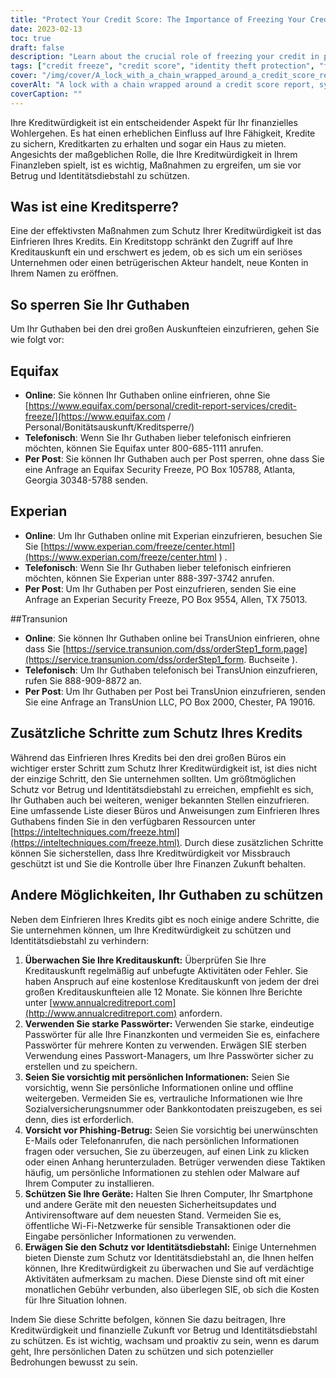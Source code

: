 ```yaml
---
title: "Protect Your Credit Score: The Importance of Freezing Your Credit"
date: 2023-02-13
toc: true
draft: false
description: "Learn about the crucial role of freezing your credit in protecting your financial future and find out how to take control of your credit score."
tags: ["credit freeze", "credit score", "identity theft protection", "financial security", "credit bureaus", "Equifax", "Experian", "TransUnion", "fraud prevention"]
cover: "/img/cover/A_lock_with_a_chain_wrapped_around_a_credit_score_report.png"
coverAlt: "A lock with a chain wrapped around a credit score report, symbolizing the protection and security that freezing your credit provides against identity theft and fraud"
coverCaption: ""
---
```


 Ihre Kreditwürdigkeit ist ein entscheidender Aspekt für Ihr finanzielles Wohlergehen. Es hat einen erheblichen Einfluss auf Ihre Fähigkeit, Kredite zu sichern, Kreditkarten zu erhalten und sogar ein Haus zu mieten. Angesichts der maßgeblichen Rolle, die Ihre Kreditwürdigkeit in Ihrem Finanzleben spielt, ist es wichtig, Maßnahmen zu ergreifen, um sie vor Betrug und Identitätsdiebstahl zu schützen.  ## Was ist eine Kreditsperre?  Eine der effektivsten Maßnahmen zum Schutz Ihrer Kreditwürdigkeit ist das Einfrieren Ihres Kredits. Ein Kreditstopp schränkt den Zugriff auf Ihre Kreditauskunft ein und erschwert es jedem, ob es sich um ein seriöses Unternehmen oder einen betrügerischen Akteur handelt, neue Konten in Ihrem Namen zu eröffnen.  ## So sperren Sie Ihr Guthaben  Um Ihr Guthaben bei den drei großen Auskunfteien einzufrieren, gehen Sie wie folgt vor:  ## Equifax  - **Online**: Sie können Ihr Guthaben online einfrieren, ohne Sie [https://www.equifax.com/personal/credit-report-services/credit-freeze/](https://www.equifax.com / Personal/Bonitätsauskunft/Kreditsperre/) - **Telefonisch**: Wenn Sie Ihr Guthaben lieber telefonisch einfrieren möchten, können Sie Equifax unter 800-685-1111 anrufen. - **Per Post**: Sie können Ihr Guthaben auch per Post sperren, ohne dass Sie eine Anfrage an Equifax Security Freeze, PO Box 105788, Atlanta, Georgia 30348-5788 senden.  ## Experian  - **Online**: Um Ihr Guthaben online mit Experian einzufrieren, besuchen Sie Sie [https://www.experian.com/freeze/center.html](https://www.experian.com/freeze/center.html ) . - **Telefonisch**: Wenn Sie Ihr Guthaben lieber telefonisch einfrieren möchten, können Sie Experian unter 888-397-3742 anrufen. - **Per Post**: Um Ihr Guthaben per Post einzufrieren, senden Sie eine Anfrage an Experian Security Freeze, PO Box 9554, Allen, TX 75013.  ##Transunion  - **Online**: Sie können Ihr Guthaben online bei TransUnion einfrieren, ohne dass Sie [https://service.transunion.com/dss/orderStep1_form.page](https://service.transunion.com/dss/orderStep1_form. Buchseite ). - **Telefonisch**: Um Ihr Guthaben telefonisch bei TransUnion einzufrieren, rufen Sie 888-909-8872 an. - **Per Post**: Um Ihr Guthaben per Post bei TransUnion einzufrieren, senden Sie eine Anfrage an TransUnion LLC, PO Box 2000, Chester, PA 19016.  ## Zusätzliche Schritte zum Schutz Ihres Kredits  Während das Einfrieren Ihres Kredits bei den drei großen Büros ein wichtiger erster Schritt zum Schutz Ihrer Kreditwürdigkeit ist, ist dies nicht der einzige Schritt, den Sie unternehmen sollten. Um größtmöglichen Schutz vor Betrug und Identitätsdiebstahl zu erreichen, empfiehlt es sich, Ihr Guthaben auch bei weiteren, weniger bekannten Stellen einzufrieren. Eine umfassende Liste dieser Büros und Anweisungen zum Einfrieren Ihres Guthabens finden Sie in den verfügbaren Ressourcen unter [https://inteltechniques.com/freeze.html](https://inteltechniques.com/freeze.html). Durch diese zusätzlichen Schritte können Sie sicherstellen, dass Ihre Kreditwürdigkeit vor Missbrauch geschützt ist und Sie die Kontrolle über Ihre Finanzen Zukunft behalten.  ## Andere Möglichkeiten, Ihr Guthaben zu schützen  Neben dem Einfrieren Ihres Kredits gibt es noch einige andere Schritte, die Sie unternehmen können, um Ihre Kreditwürdigkeit zu schützen und Identitätsdiebstahl zu verhindern:  1. **Überwachen Sie Ihre Kreditauskunft:** Überprüfen Sie Ihre Kreditauskunft regelmäßig auf unbefugte Aktivitäten oder Fehler. Sie haben Anspruch auf eine kostenlose Kreditauskunft von jedem der drei großen Kreditauskunfteien alle 12 Monate. Sie können Ihre Berichte unter [www.annualcreditreport.com](http://www.annualcreditreport.com) anfordern. 2. **Verwenden Sie starke Passwörter:** Verwenden Sie starke, eindeutige Passwörter für alle Ihre Finanzkonten und vermeiden Sie es, einfachere Passwörter für mehrere Konten zu verwenden. Erwägen SIE sterben Verwendung eines Passwort-Managers, um Ihre Passwörter sicher zu erstellen und zu speichern. 3. **Seien Sie vorsichtig mit persönlichen Informationen:** Seien Sie vorsichtig, wenn Sie persönliche Informationen online und offline weitergeben. Vermeiden Sie es, vertrauliche Informationen wie Ihre Sozialversicherungsnummer oder Bankkontodaten preiszugeben, es sei denn, dies ist erforderlich. 4. **Vorsicht vor Phishing-Betrug:** Seien Sie vorsichtig bei unerwünschten E-Mails oder Telefonanrufen, die nach persönlichen Informationen fragen oder versuchen, Sie zu überzeugen, auf einen Link zu klicken oder einen Anhang herunterzuladen. Betrüger verwenden diese Taktiken häufig, um persönliche Informationen zu stehlen oder Malware auf Ihrem Computer zu installieren. 5. **Schützen Sie Ihre Geräte:** Halten Sie Ihren Computer, Ihr Smartphone und andere Geräte mit den neuesten Sicherheitsupdates und Antivirensoftware auf dem neuesten Stand. Vermeiden Sie es, öffentliche Wi-Fi-Netzwerke für sensible Transaktionen oder die Eingabe persönlicher Informationen zu verwenden. 6. **Erwägen Sie den Schutz vor Identitätsdiebstahl:** Einige Unternehmen bieten Dienste zum Schutz vor Identitätsdiebstahl an, die Ihnen helfen können, Ihre Kreditwürdigkeit zu überwachen und Sie auf verdächtige Aktivitäten aufmerksam zu machen. Diese Dienste sind oft mit einer monatlichen Gebühr verbunden, also überlegen SIE, ob sich die Kosten für Ihre Situation lohnen.  Indem Sie diese Schritte befolgen, können Sie dazu beitragen, Ihre Kreditwürdigkeit und finanzielle Zukunft vor Betrug und Identitätsdiebstahl zu schützen. Es ist wichtig, wachsam und proaktiv zu sein, wenn es darum geht, Ihre persönlichen Daten zu schützen und sich potenzieller Bedrohungen bewusst zu sein. 